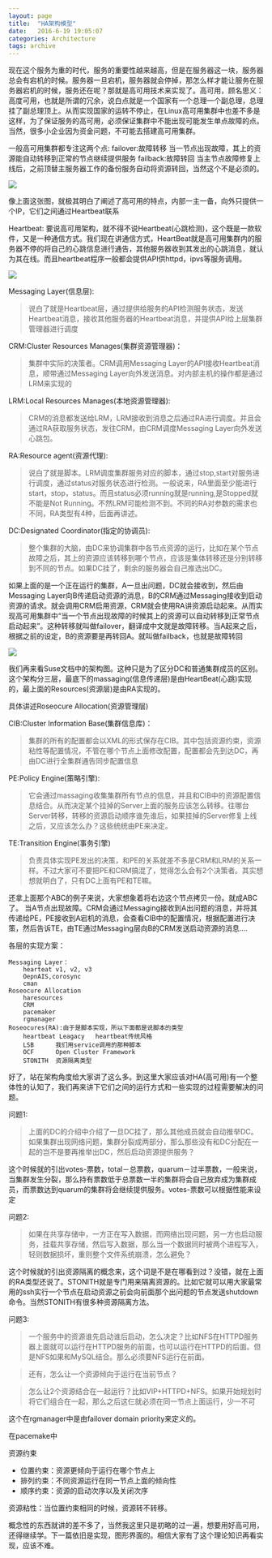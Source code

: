 ```yaml
---
layout: page
title:  "HA架构模型"
date:   2016-6-19 19:05:07
categories: Architecture
tags: archive
---
```

现在这个服务为重的时代，服务的重要性越来越高，但是在服务器这一块，服务器总会有宕机的时候。服务器一旦宕机，服务器就会停掉，那怎么样才能让服务在服务器宕机的时候，服务还在呢？那就是高可用技术来实现了。高可用，顾名思义：高度可用，也就是所谓的冗余，说白点就是一个国家有一个总理一个副总理，总理挂了副总理顶上。从而实现国家的运转不停止，在Linux高可用集群中也差不多是这样，为了保证服务的高可用，必须保证集群中不能出现可能发生单点故障的点。当然，很多小企业因为资金问题，不可能去搭建高可用集群。

一般高可用集群都专注这两个点:
failover:故障转移
当一节点出现故障，其上的资源能自动转移到正常的节点继续提供服务
failback:故障转回
当主节点故障修复上线后，之前顶替主服务器工作的备份服务自动将资源转回，当然这个不是必须的。

![](https://hihihiai.com/img/linux/server/HA/DraggedImage.png?raw=true)

像上面这张图，就极其明白了阐述了高可用的特点，内部一主一备，向外只提供一个IP，它们之间通过Heartbeat联系

Heartbeat:
要说高可用架构，就不得不说Heartbeat(心跳检测)，这个既是一款软件，又是一种通信方式。我们现在讲通信方式，HeartBeat就是高可用集群内的服务器不停的将自己的心跳信息进行通告，其他服务器收到其发出的心跳消息，就认为其在线。而且heartbeat程序一般都会提供API供httpd，ipvs等服务调用。

![](https://hihihiai.com/img/linux/server/HA/DraggedImage-1.png?raw=true)

Messaging Layer(信息层):

> 说白了就是Heartbeat层，通过提供给服务的API检测服务状态，发送Heartbeat消息，接收其他服务器的Heartbeat消息，并提供API给上层集群管理器进行调度

CRM:Cluster Resources Manages(集群资源管理器)：

> 集群中实际的决策者。CRM调用Messaging Layer的API接收Heartbeat消息，顺带通过Messaging Layer向外发送消息。对内部主机的操作都是通过LRM来实现的

LRM:Local Resources Manages(本地资源管理器):

> CRM的消息都发送给LRM，LRM接收到消息之后通过RA进行调度。并且会通过RA获取服务状态，发往CRM，由CRM调度Messaging Layer向外发送心跳包。

RA:Resource agent(资源代理):

> 说白了就是脚本。LRM调度集群服务对应的脚本，通过stop,start对服务进行调度，通过status对服务状态进行检测。一般说来，RA里面至少能进行start，stop，status。而且status必须running就是running,是Stopped就不能是Not Running。不然LRM可能检测不到。不同的RA对参数的需求也不同，RA类型有4种，后面再讲述。

DC:Designated Coordinator(指定的协调员):

> 整个集群的大脑，由DC来协调集群中各节点资源的运行，比如在某个节点故障之后，其上的资源应该转移到哪个节点，应该是集体转移还是分别转移到不同的节点。如果DC挂了，剩余的服务器会自己推选出DC。


如果上面的是一个正在运行的集群，A一旦出问题，DC就会接收到，然后由Messaging Layer向B传递启动资源的消息，B的CRM通过Messaging接收到启动资源的请求。就会调用CRM启用资源，CRM就会使用RA讲资源启动起来。从而实现高可用集群中“当一个节点出现故障的时候其上的资源可以自动转移到正常节点启动起来”。这种转移就叫做failover，翻译成中文就是故障转移。当A起来之后，根据之前的设定，B的资源要是再转回A。就叫做failback，也就是故障转回




![](https://hihihiai.com/img/linux/server/HA/Untitled%2017.04.48.png?raw=true)

我们再来看Suse文档中的架构图。这种只是为了区分DC和普通集群成员的区别。这个架构分三层，最底下的massaging(信息传递层)是由HeartBeat(心跳)实现的，最上面的Resources(资源层)是由RA实现的。

具体讲述Roseocure Allocation(资源管理层)

CIB:Cluster Information Base(集群信息库)：

> 集群的所有的配置都会以XML的形式保存在CIB。其中包括资源约束，资源粘性等配置情况，不管在哪个节点上面修改配置，配置都会先到达DC，再由DC进行全集群通告同步配置信息

PE:Policy Engine(策略引擎):

> 它会通过massaging收集集群所有节点的信息，并且和CIB中的资源配置信息结合。从而决定某个挂掉的Server上面的服务应该怎么转移。往哪台Server转移，转移的资源启动顺序谁先谁后，如果挂掉的Server修复上线之后，又应该怎么办？这些统统由PE来决定。

TE:Transition Engine(事务引擎)

> 负责具体实现PE发出的决策，和PE的关系就差不多是CRM和LRM的关系一样。不过大家可不要把PE和CRM搞混了，觉得怎么会有2个决策者。其实想想就明白了，只有DC上面有PE和TE嘛。


还拿上面那个ABC的例子来说，大家想象着将右边这个节点拷贝一份。就成ABC了。
当A节点出现故障。CRM会通过Messaging接收到A出问题的消息，并将其传递给PE，PE接收到A宕机的消息，会查看CIB中的配置情况，根据配置进行决策，然后告诉TE，由TE通过Messaging层向B的CRM发送启动资源的消息....


各层的实现方案：

	Messaging Layer：
		hearteat v1, v2, v3
		OepnAIS,corosync
		cman	
	Roseocure Allocation
		haresources
		CRM
		pacemaker
		rgmanager
	Roseocures(RA):由于是脚本实现，所以下面都是说脚本的类型
		heartbeat Leagacy	heartbeat传统风格
		LSB      我们用service调用的那种脚本
		OCF      Open Cluster Framework 
		STONITH  资源隔离类型

好了，站在架构角度给大家讲了这么多。到这里大家应该对HA(高可用)有一个整体性的认知了，我们再来讲下它们之间的运行方式和一些实现的过程需要解决的问题。

问题1:

> 上面的DC的介绍中介绍了一旦DC挂了，那么其他成员就会自动推举DC。如果集群出现网络问题，集群分裂成两部分，那么那些没有和DC分配在一起的岂不是要再推举出DC，然后启动资源提供服务？

这个时候就的引出votes-票数，total－总票数，quarum－过半票数，一般来说，当集群发生分裂，那么持有票数低于总票数一半的集群将会自己放弃成为集群成员，而票数达到quarum的集群将会继续提供服务。votes-票数可以根据性能来设定

问题2:

> 如果在共享存储中，一方正在写入数据，而网络出现问题，另一方也启动服务，挂载共享存储，然后写入数据，那么当一个数据同时被两个进程写入，轻则数据损坏，重则整个文件系统崩溃，怎么避免？

这个时候就的引出资源隔离的概念来，这个词是不是在哪看到过？没错，就在上面的RA类型还说了。STONITH就是专门用来隔离资源的。比如它就可以用大家最常用的ssh实行一个节点在启动资源之前会向前面那个出问题的节点发送shutdown命令。当然STONITH有很多种资源隔离方法。

问题3:

> 一个服务中的资源谁先启动谁后启动，怎么决定？比如NFS在HTTPD服务器上面就可以运行在HTTPD服务的前面，也可以运行在HTTPD的后面。但是NFS如果和MySQL结合。那么必须要NFS运行在前面。

> 还有，怎么让一个资源倾向于运行在当前节点？

> 怎么让2个资源结合在一起运行？比如VIP+HTTPD+NFS。如果开始规划时将它们组合在一起，那么之后这仨就必须在同一节点上面运行，少一不可

这个在rgmanager中是由failover domain priority来定义的。


在pacemake中

资源约束

- 位置约束：资源更倾向于运行在哪个节点上
- 排列约束：不同资源运行在同一节点上面的倾向性
- 顺序约束：资源的启动次序以及关闭次序

资源粘性：当位置约束相同的时候，资源转不转移。


概念性的东西就讲的差不多了，当然我这里只是初略的过一遍，想要用好高可用，还得继续学。下一篇依旧是实现，图形界面的。相信大家有了这个理论知识再看实现，应该不难。
